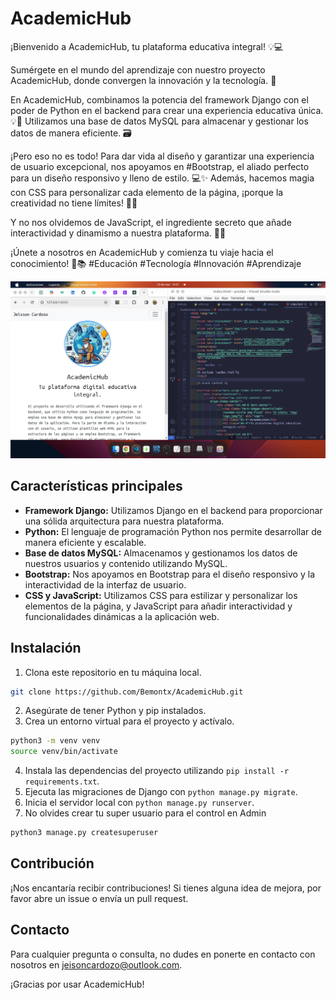 
# AcademicHub

¡Bienvenido a AcademicHub, tu plataforma educativa integral! 💡💻

Sumérgete en el mundo del aprendizaje con nuestro proyecto AcademicHub, donde convergen la innovación y la tecnología. 💫

En AcademicHub, combinamos la potencia del framework Django con el poder de Python en el backend para crear una experiencia educativa única. 💡🐍 Utilizamos una base de datos MySQL para almacenar y gestionar los datos de manera eficiente. 🗃️

¡Pero eso no es todo! Para dar vida al diseño y garantizar una experiencia de usuario excepcional, nos apoyamos en #Bootstrap, el aliado perfecto para un diseño responsivo y lleno de estilo. 💻✨ Además, hacemos magia con CSS para personalizar cada elemento de la página, ¡porque la creatividad no tiene límites! 🎨✨

Y no nos olvidemos de JavaScript, el ingrediente secreto que añade interactividad y dinamismo a nuestra plataforma. 🚀💫

¡Únete a nosotros en AcademicHub y comienza tu viaje hacia el conocimiento! 🚀📚 #Educación #Tecnología #Innovación #Aprendizaje

![AcademicHub](./University/static/img/academicHub.png)

## Características principales
- **Framework Django:** Utilizamos Django en el backend para proporcionar una sólida arquitectura para nuestra plataforma.
- **Python:** El lenguaje de programación Python nos permite desarrollar de manera eficiente y escalable.
- **Base de datos MySQL:** Almacenamos y gestionamos los datos de nuestros usuarios y contenido utilizando MySQL.
- **Bootstrap:** Nos apoyamos en Bootstrap para el diseño responsivo y la interactividad de la interfaz de usuario.
- **CSS y JavaScript:** Utilizamos CSS para estilizar y personalizar los elementos de la página, y JavaScript para añadir interactividad y funcionalidades dinámicas a la aplicación web.

## Instalación

1. Clona este repositorio en tu máquina local.
```bash
git clone https://github.com/Bemontx/AcademicHub.git
```
2. Asegúrate de tener Python y pip instalados.
3. Crea un entorno virtual para el proyecto y actívalo.
```bash
python3 -m venv venv
source venv/bin/activate
```
4. Instala las dependencias del proyecto utilizando `pip install -r requirements.txt`.
5. Ejecuta las migraciones de Django con `python manage.py migrate`.
6. Inicia el servidor local con `python manage.py runserver`.
7. No olvides crear tu super usuario para el control en Admin
```bash
python3 manage.py createsuperuser
```
## Contribución

¡Nos encantaría recibir contribuciones! Si tienes alguna idea de mejora, por favor abre un issue o envía un pull request.

## Contacto

Para cualquier pregunta o consulta, no dudes en ponerte en contacto con nosotros en jeisoncardozo@outlook.com.

¡Gracias por usar AcademicHub!



